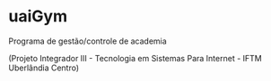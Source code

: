 # uaiGym
Programa de gestão/controle de academia

(Projeto Integrador III - Tecnologia em Sistemas Para Internet - IFTM Uberlândia Centro)
